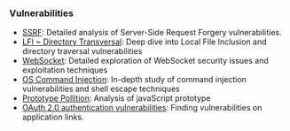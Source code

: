 ### Vulnerabilities

- [SSRF](./ssrf/README.md): Detailed analysis of Server-Side Request Forgery vulnerabilities.
- [LFI ~ Directory Transversal](./lfi/README.md): Deep dive into Local File Inclusion and directory traversal vulnerabilities
- [WebSocket](./WebSockets/README.md): Detailed exploration of WebSocket security issues and exploitation techniques 
- [OS Command Injection](./osCommandInjection/README.md): In-depth study of command injection vulnerabilities and shell escape techniques
- [Prototype Pollition](./PrototypePollution/README.md): Analysis of javaScript prototype
- [OAuth 2.0 authentication vulnerabilities](./OAuth/README.md): Finding vulnerabilities on application links.